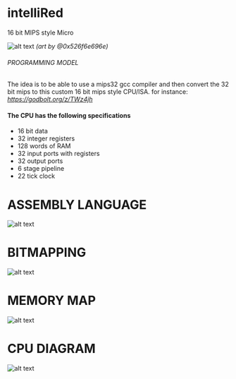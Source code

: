 
# **intelliRed**
16 bit MIPS style Micro

![alt text](https://cdn.discordapp.com/attachments/722230018142371840/739669610747396127/intellired.png)
*(art by @0x526f6e696e)*

###### PROGRAMMING MODEL

The idea is to be able to use a mips32 gcc compiler and then convert the 32 bit mips to this custom 16 bit mips style CPU/ISA.
for instance: *https://godbolt.org/z/TWz4jh*

#### The CPU has the following specifications

* 16 bit data
* 32 integer registers
* 128 words of RAM
* 32 input ports with registers
* 32 output ports
* 6 stage pipeline
* 22 tick clock

# **ASSEMBLY LANGUAGE**
![alt text](https://cdn.discordapp.com/attachments/722230018142371840/739667970124546168/unknown.png)

# **BITMAPPING**
![alt text](https://cdn.discordapp.com/attachments/722230018142371840/739668607146917988/unknown.png)

# **MEMORY MAP**
![alt text](https://cdn.discordapp.com/attachments/722230018142371840/739671138384347236/unknown.png)

# **CPU DIAGRAM**
![alt text](https://cdn.discordapp.com/attachments/722230018142371840/739669286746062907/J3216_2.png)

